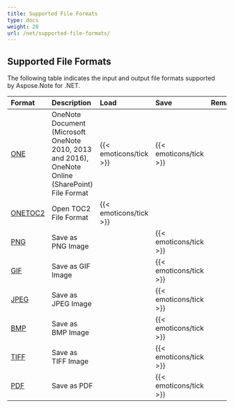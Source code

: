 ```yaml
---
title: Supported File Formats
type: docs
weight: 20
url: /net/supported-file-formats/
---
```


## **Supported File Formats**
The following table indicates the input and output file formats supported by Aspose.Note for .NET.

|**Format**|**Description**|**Load**|**Save**|**Remarks**|
| :- | :- | :- | :- | :- |
|[ONE](https://docs.fileformat.com/note-taking/one/)|OneNote Document (Microsoft OneNote 2010, 2013 and 2016), OneNote Online (SharePoint) File Format|{{< emoticons/tick >}}|{{< emoticons/tick >}}| |
|[ONETOC2](https://docs.fileformat.com/note-taking/onetoc2/)|Open TOC2 File Format|{{< emoticons/tick >}}| | |
|[PNG](https://docs.fileformat.com/image/png/)|Save as PNG Image| |{{< emoticons/tick >}}| |
|[GIF](https://docs.fileformat.com/image/gif/)|Save as GIF Image| |{{< emoticons/tick >}}| |
|[JPEG](https://docs.fileformat.com/image/jpeg/)|Save as JPEG Image| |{{< emoticons/tick >}}| |
|[BMP](https://docs.fileformat.com/image/bmp/)|Save as BMP Image| |{{< emoticons/tick >}}| |
|[TIFF](https://docs.fileformat.com/image/tiff/)|Save as TIFF Image| |{{< emoticons/tick >}}| |
|[PDF](https://docs.fileformat.com/pdf/)|Save as PDF| |{{< emoticons/tick >}}| |

